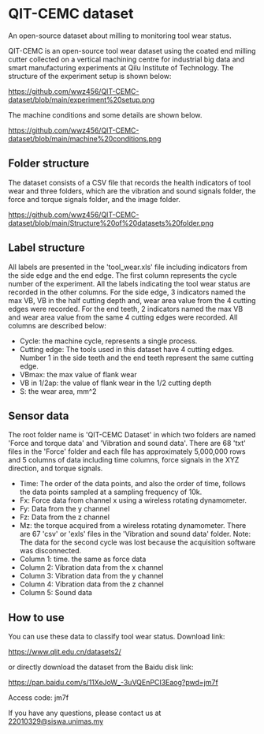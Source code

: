 # QIT-CEMC dataset
An open-source dataset about milling to monitoring tool wear status.

QIT-CEMC is an open-source tool wear dataset using the coated end milling cutter collected on a vertical machining centre for industrial big data and smart manufacturing experiments at Qilu Institute of Technology. The structure of the experiment setup is shown below:

https://github.com/wwz456/QIT-CEMC-dataset/blob/main/experiment%20setup.png

The machine conditions and some details are shown below.

https://github.com/wwz456/QIT-CEMC-dataset/blob/main/machine%20conditions.png

## Folder structure
The dataset consists of a CSV file that records the health indicators of tool wear and three folders, which are the vibration and sound signals folder, the force and torque signals folder, and the image folder.

https://github.com/wwz456/QIT-CEMC-dataset/blob/main/Structure%20of%20datasets%20folder.png

## Label structure
All labels are presented in the 'tool_wear.xls' file including indicators from the side edge and the end edge. The first column represents the cycle number of the experiment. All the labels indicating the tool wear status are recorded in the other columns. For the side edge, 3 indicators named the max VB, VB in the half cutting depth and, wear area value from the 4 cutting edges were recorded. For the end teeth, 2 indicators named the max VB and wear area value from the same 4 cutting edges were recorded. All columns are described below:

* Cycle: the machine cycle, represents a single process.
* Cutting edge: The tools used in this dataset have 4 cutting edges. Number 1 in the side teeth and the end teeth represent the same cutting edge.
* VBmax: the max value of flank wear
* VB in 1/2ap: the value of flank wear in the 1/2 cutting depth
* S: the wear area, mm^2
## Sensor data
The root folder name is 'QIT-CEMC Dataset' in which two folders are named 'Force and torque data' and 'Vibration and sound data'. There are 68 'txt' files in the 'Force' folder and each file has approximately 5,000,000 rows and 5 columns of data including time columns, force signals in the XYZ direction, and torque signals.
* Time: The order of the data points, and also the order of time, follows the data points sampled at a sampling frequency of 10k.
* Fx: Force data from channel x using a wireless rotating dynamometer.
* Fy: Data from the y channel
* Fz: Data from the z channel
* Mz: the torque acquired from a wireless rotating dynamometer.
There are 67 'csv' or 'exls' files in the 'Vibration and sound data' folder. Note: The data for the second cycle was lost because the acquisition software was disconnected.
* Column 1: time. the same as force data
* Column 2: Vibration data from the x channel
* Column 3: Vibration data from the y channel
* Column 4: Vibration data from the z channel
* Column 5: Sound data
## How to use
You can use these data to classify tool wear status. Download link:

https://www.qlit.edu.cn/datasets2/

or directly download the dataset from the Baidu disk link:

https://pan.baidu.com/s/11XeJoW_-3uVQEnPCI3Eaog?pwd=jm7f 

Access code: jm7f

If you have any questions, please contact us at 22010329@siswa.unimas.my

  




